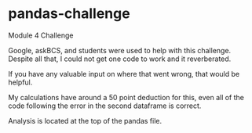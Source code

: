 # pandas-challenge
Module 4 Challenge

Google, askBCS, and students were used to help with this challenge. Despite all that, I could not get one code to work and it reverberated. 

If you have any valuable input on where that went wrong, that would be helpful.

My calculations have around a 50 point deduction for this, even all of the code following the error in the second dataframe is correct. 

Analysis is located at the top of the pandas file.
